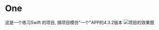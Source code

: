 # One

这是一个练习Swift 的项目, 搞项目模仿"一个"APP的4.3.2版本
![项目的效果图](http://upload-images.jianshu.io/upload_images/1684666-f512c1d53abdca17.gif?imageMogr2/auto-orient/strip)

